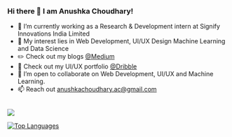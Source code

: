 ### Hi there 👋 I am Anushka Choudhary!

<!--
**ac5865/ac5865** is a ✨ _special_ ✨ repository because its `README.md` (this file) appears on your GitHub profile.

Here are some ideas to get you started: -->

- 🔭 I’m currently working as a Research & Development intern at Signify Innovations India Limited <br>
- 🌱 My interest lies in Web Development, UI/UX Design Machine Learning and Data Science<br>
- :pencil2: Check out my blogs <a href="https://anushkachoudhary-ac.medium.com/">@Medium</a><br>
- :art: Check out my UI/UX portfolio <a href="https://dribbble.com/ac5865">@Dribble</a><br>
- 🤔 I’m open to collaborate on Web Development, UI/UX and Machine Learning.<br>
- 📫 Reach out <a href="mailto:anushkachoudhary.ac@gmail.com">anushkachoudhary.ac@gmail.com</a><br><br>

<img src="https://github-readme-stats.vercel.app/api?username=ac5865&&show_icons=true&title_color=700ef0&icon_color=ed051c&text_color=000000&bg_color=ffffff">

[![Top Languages](https://github-readme-stats.vercel.app/api/top-langs/?username=ac5865&layout=compact)](https://github.com/ac586/github-readme-stats)


